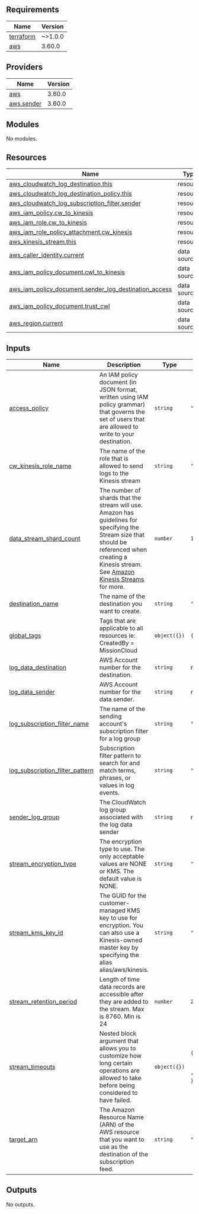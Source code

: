 ## Requirements

| Name | Version |
|------|---------|
| <a name="requirement_terraform"></a> [terraform](#requirement\_terraform) | ~>1.0.0 |
| <a name="requirement_aws"></a> [aws](#requirement\_aws) | 3.60.0 |

## Providers

| Name | Version |
|------|---------|
| <a name="provider_aws"></a> [aws](#provider\_aws) | 3.60.0 |
| <a name="provider_aws.sender"></a> [aws.sender](#provider\_aws.sender) | 3.60.0 |

## Modules

No modules.

## Resources

| Name | Type |
|------|------|
| [aws_cloudwatch_log_destination.this](https://registry.terraform.io/providers/hashicorp/aws/3.60.0/docs/resources/cloudwatch_log_destination) | resource |
| [aws_cloudwatch_log_destination_policy.this](https://registry.terraform.io/providers/hashicorp/aws/3.60.0/docs/resources/cloudwatch_log_destination_policy) | resource |
| [aws_cloudwatch_log_subscription_filter.sender](https://registry.terraform.io/providers/hashicorp/aws/3.60.0/docs/resources/cloudwatch_log_subscription_filter) | resource |
| [aws_iam_policy.cw_to_kinesis](https://registry.terraform.io/providers/hashicorp/aws/3.60.0/docs/resources/iam_policy) | resource |
| [aws_iam_role.cw_to_kinesis](https://registry.terraform.io/providers/hashicorp/aws/3.60.0/docs/resources/iam_role) | resource |
| [aws_iam_role_policy_attachment.cw_kinesis](https://registry.terraform.io/providers/hashicorp/aws/3.60.0/docs/resources/iam_role_policy_attachment) | resource |
| [aws_kinesis_stream.this](https://registry.terraform.io/providers/hashicorp/aws/3.60.0/docs/resources/kinesis_stream) | resource |
| [aws_caller_identity.current](https://registry.terraform.io/providers/hashicorp/aws/3.60.0/docs/data-sources/caller_identity) | data source |
| [aws_iam_policy_document.cwl_to_kinesis](https://registry.terraform.io/providers/hashicorp/aws/3.60.0/docs/data-sources/iam_policy_document) | data source |
| [aws_iam_policy_document.sender_log_destination_access](https://registry.terraform.io/providers/hashicorp/aws/3.60.0/docs/data-sources/iam_policy_document) | data source |
| [aws_iam_policy_document.trust_cwl](https://registry.terraform.io/providers/hashicorp/aws/3.60.0/docs/data-sources/iam_policy_document) | data source |
| [aws_region.current](https://registry.terraform.io/providers/hashicorp/aws/3.60.0/docs/data-sources/region) | data source |

## Inputs

| Name | Description | Type | Default | Required |
|------|-------------|------|---------|:--------:|
| <a name="input_access_policy"></a> [access\_policy](#input\_access\_policy) | An IAM policy document (in JSON format, written using IAM policy grammar) that governs the set of users that are allowed to write to your destination. | `string` | `""` | no |
| <a name="input_cw_kinesis_role_name"></a> [cw\_kinesis\_role\_name](#input\_cw\_kinesis\_role\_name) | The name of the role that is allowed to send logs to the Kinesis stream | `string` | `"CWToKinesis"` | no |
| <a name="input_data_stream_shard_count"></a> [data\_stream\_shard\_count](#input\_data\_stream\_shard\_count) | The number of shards that the stream will use. Amazon has guidelines for specifying the Stream size that should be referenced when creating a Kinesis stream. See [Amazon Kinesis Streams](https://docs.aws.amazon.com/streams/latest/dev/amazon-kinesis-streams.html) for more. | `number` | `1` | no |
| <a name="input_destination_name"></a> [destination\_name](#input\_destination\_name) | The name of the destination you want to create. | `string` | `"RecipientStream"` | no |
| <a name="input_global_tags"></a> [global\_tags](#input\_global\_tags) | Tags that are applicable to all resources ie: CreatedBy = MissionCloud | `object({})` | `{}` | no |
| <a name="input_log_data_destination"></a> [log\_data\_destination](#input\_log\_data\_destination) | AWS Account number for the destination. | `string` | n/a | yes |
| <a name="input_log_data_sender"></a> [log\_data\_sender](#input\_log\_data\_sender) | AWS Account number for the data sender. | `string` | n/a | yes |
| <a name="input_log_subscription_filter_name"></a> [log\_subscription\_filter\_name](#input\_log\_subscription\_filter\_name) | The name of the sending account's subscription filter for a log group | `string` | `"All - ' '"` | no |
| <a name="input_log_subscription_filter_pattern"></a> [log\_subscription\_filter\_pattern](#input\_log\_subscription\_filter\_pattern) | Subscription filter pattern to search for and match terms, phrases, or values in log events. | `string` | `" "` | no |
| <a name="input_sender_log_group"></a> [sender\_log\_group](#input\_sender\_log\_group) | The CloudWatch log group associated with the log data sender | `string` | n/a | yes |
| <a name="input_stream_encryption_type"></a> [stream\_encryption\_type](#input\_stream\_encryption\_type) | The encryption type to use. The only acceptable values are NONE or KMS. The default value is NONE. | `string` | `"NONE"` | no |
| <a name="input_stream_kms_key_id"></a> [stream\_kms\_key\_id](#input\_stream\_kms\_key\_id) | The GUID for the customer-managed KMS key to use for encryption. You can also use a Kinesis-owned master key by specifying the alias alias/aws/kinesis. | `string` | `""` | no |
| <a name="input_stream_retention_period"></a> [stream\_retention\_period](#input\_stream\_retention\_period) | Length of time data records are accessible after they are added to the stream. Max is 8760. Min is 24 | `number` | `24` | no |
| <a name="input_stream_timeouts"></a> [stream\_timeouts](#input\_stream\_timeouts) | Nested block argument that allows you to customize how long certain operations are allowed to take before being considered to have failed. | `object({})` | <pre>{<br>  "create": "10m",<br>  "delete": "120m",<br>  "update": "30m"<br>}</pre> | no |
| <a name="input_target_arn"></a> [target\_arn](#input\_target\_arn) | The Amazon Resource Name (ARN) of the AWS resource that you want to use as the destination of the subscription feed. | `string` | `""` | no |

## Outputs

No outputs.
